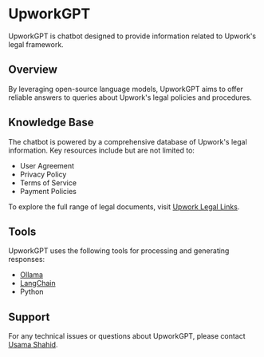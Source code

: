 # UpworkGPT
UpworkGPT is chatbot designed to provide information related to Upwork's legal framework. 

## Overview
By leveraging open-source language models, UpworkGPT aims to offer reliable answers to queries about Upwork's legal policies and procedures.

## Knowledge Base
The chatbot is powered by a comprehensive database of Upwork's legal information. Key resources include but are not limited to:

- User Agreement
- Privacy Policy
- Terms of Service
- Payment Policies

To explore the full range of legal documents, visit [Upwork Legal Links](https://www.upwork.com/legal).

## Tools 
UpworkGPT uses the following tools for processing and generating responses:
- [Ollama](https://ollama.ai/)
- [LangChain](https://python.langchain.com/docs/get_started/introduction)
- Python

## Support
For any technical issues or questions about UpworkGPT, please contact [Usama Shahid](usamashahid.us8@gmail.com).